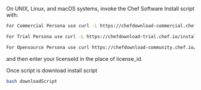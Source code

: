 On UNIX, Linux, and macOS systems, invoke the Chef Software Install script with:

```bash
For Commercial Persona use curl -L https://chefdownload-commercial.chef.io/install.sh?license_id=<YOUR LICENSE ID>

For Trial Persona use curl -L https://chefdownload-trial.chef.io/install.sh

For Opensource Persona use curl https://chefdownload-community.chef.io/install.sh
```

and then enter your licenseId in the place of license_id.

Once script is download install script

```bash
bash downloadScript
```

